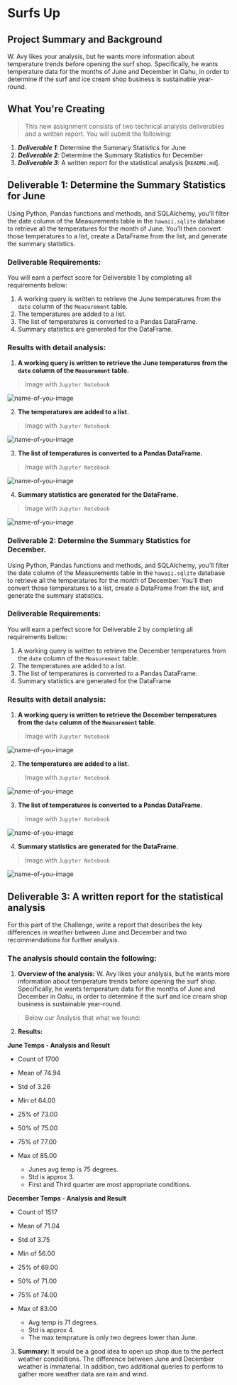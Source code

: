 # Surfs Up

## Project Summary and Background
W. Avy likes your analysis, but he wants more information about temperature trends before opening the surf shop. Specifically, he wants temperature data for the months of June and December in Oahu, in order to determine if the surf and ice cream shop business is sustainable year-round.

## What You're Creating

> This new assignment consists of two technical analysis deliverables and a written report. You will submit the following:

1. ***Deliverable 1***: Determine the Summary Statistics for June
2. ***Deliverable 2***: Determine the Summary Statistics for December
3. ***Deliverable 3***: A written report for the statistical analysis [`README.md`]. 


## Deliverable 1:  Determine the Summary Statistics for June
Using Python, Pandas functions and methods, and SQLAlchemy, you’ll filter the date column of the Measurements table in the `hawaii.sqlite` database to retrieve all the temperatures for the month of June. You’ll then convert those temperatures to a list, create a DataFrame from the list, and generate the summary statistics.

### Deliverable Requirements:
You will earn a perfect score for Deliverable 1 by completing all requirements below:

1. A working query is written to retrieve the June temperatures from the `date` column of the `Measurement` table.
2. The temperatures are added to a list.
3. ​The list of temperatures is converted to a Pandas DataFrame.
4. Summary statistics are generated for the DataFrame.

 
### Results with detail analysis:

1. **A working query is written to retrieve the June temperatures from the `date` column of the `Measurement` table.**

> Image with `Jupyter Notebook`

![name-of-you-image](https://github.com/ZZaman1989/surfs_up/blob/main/Resources/Deliverable%201.1.png)

2. **The temperatures are added to a list.**

> Image with `Jupyter Notebook`

![name-of-you-image](https://github.com/ZZaman1989/surfs_up/blob/main/Resources/Deliverable%201.2.png)

3. **​The list of temperatures is converted to a Pandas DataFrame.**

> Image with `Jupyter Notebook`

![name-of-you-image](https://github.com/ZZaman1989/surfs_up/blob/main/Resources/Deliverable%201.3.png)


4. **​Summary statistics are generated for the DataFrame.**

> Image with `Jupyter Notebook`

![name-of-you-image](https://github.com/ZZaman1989/surfs_up/blob/main/Resources/Deliverable%201.4.png)


### Deliverable 2: Determine the Summary Statistics for December.
Using Python, Pandas functions and methods, and SQLAlchemy, you’ll filter the date column of the Measurements table in the `hawaii.sqlite` database to retrieve all the temperatures for the month of December. You’ll then convert those temperatures to a list, create a DataFrame from the list, and generate the summary statistics.

### Deliverable Requirements:
You will earn a perfect score for Deliverable 2 by completing all requirements below:

1. A working query is written to retrieve the December temperatures from the `date` column of the `Measurement` table.
2. The temperatures are added to a list.
3. ​The list of temperatures is converted to a Pandas DataFrame.
4. Summary statistics are generated for the DataFrame

### Results with detail analysis:

1. **A working query is written to retrieve the December temperatures from the `date` column of the `Measurement` table.**

> Image with `Jupyter Notebook`

![name-of-you-image](https://github.com/ZZaman1989/surfs_up/blob/main/Resources/Deliverable%202.1.png)


2. **The temperatures are added to a list.**

> Image with `Jupyter Notebook`

![name-of-you-image](https://github.com/ZZaman1989/surfs_up/blob/main/Resources/Deliverable%202.2.png)


3. **​The list of temperatures is converted to a Pandas DataFrame.**

> Image with `Jupyter Notebook`

![name-of-you-image](https://github.com/ZZaman1989/surfs_up/blob/main/Resources/Deliverable%202.3.png)


4. **​Summary statistics are generated for the DataFrame.**

> Image with `Jupyter Notebook`

![name-of-you-image](https://github.com/ZZaman1989/surfs_up/blob/main/Resources/Deliverable%202.4.png)



## Deliverable 3: A written report for the statistical analysis
For this part of the Challenge, write a report that describes the key differences in weather between June and December and two recommendations for further analysis.

### The analysis should contain the following:

1. **Overview of the analysis:** W. Avy likes your analysis, but he wants more information about temperature trends before opening the surf shop. Specifically, he wants temperature data for the months of June and December in Oahu, in order to determine if the surf and ice cream shop business is sustainable year-round.
> Below our Analysis that what we found:

2. **Results:** 

**June Temps - Analysis and Result**
* Count of 1700 
* Mean of 74.94 
* Std of 3.26 
* Min of 64.00 
* 25% of 73.00 
* 50% of 75.00
* 75% of 77.00
* Max of 85.00

    -   Junes avg temp is 75 degrees.
    -   Std is approx 3.
    -   First and Third quarter are most appropriate conditions.


**December Temps - Analysis and Result**
* Count of 1517 
* Mean of 71.04 
* Std of 3.75
* Min of 56.00 
* 25% of 69.00 
* 50% of 71.00
* 75% of 74.00
* Max of 83.00

    -   Avg temp is 71 degrees.
    -   Std is approx 4.
    -   The max temprature is only two degrees lower than June.


3. **Summary:** It would be a good idea to open up shop due to the perfect weather condiditions.  The difference between June and December weather is immaterial. In addition, two additional queries to perform to gather more weather data are rain and wind.


